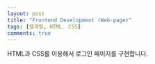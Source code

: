 ```yaml
---
layout: post
title: "Frontend Development (Web-page)"
tags: [웹개발, HTML. CSS]
comments: true
---
```


HTML과 CSS를 이용해서 로그인 페이지를 구현합니다.
